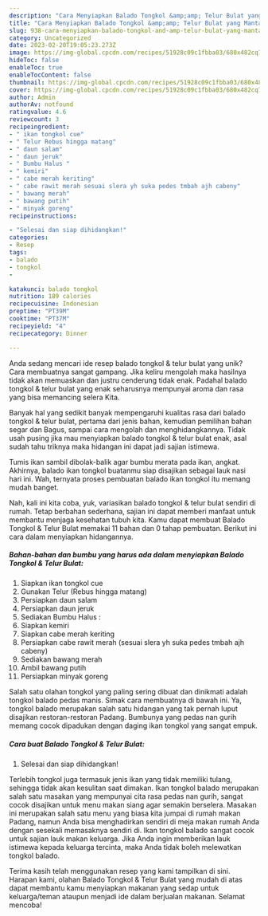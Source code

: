 ```yaml
---
description: "Cara Menyiapkan Balado Tongkol &amp;amp; Telur Bulat yang Mantap"
title: "Cara Menyiapkan Balado Tongkol &amp;amp; Telur Bulat yang Mantap"
slug: 938-cara-menyiapkan-balado-tongkol-and-amp-telur-bulat-yang-mantap
category: Uncategorized
date: 2023-02-20T19:05:23.273Z
image: https://img-global.cpcdn.com/recipes/51928c09c1fbba03/680x482cq70/balado-tongkol-telur-bulat-foto-resep-utama.jpg
hideToc: false
enableToc: true
enableTocContent: false
thumbnail: https://img-global.cpcdn.com/recipes/51928c09c1fbba03/680x482cq70/balado-tongkol-telur-bulat-foto-resep-utama.jpg
cover: https://img-global.cpcdn.com/recipes/51928c09c1fbba03/680x482cq70/balado-tongkol-telur-bulat-foto-resep-utama.jpg
author: Admin
authorAv: notfound
ratingvalue: 4.6
reviewcount: 3
recipeingredient:
- " ikan tongkol cue"
- " Telur Rebus hingga matang"
- " daun salam"
- " daun jeruk"
- " Bumbu Halus "
- " kemiri"
- " cabe merah keriting"
- " cabe rawit merah sesuai slera yh suka pedes tmbah ajh cabeny"
- " bawang merah"
- " bawang putih"
- " minyak goreng"
recipeinstructions:

- "Selesai dan siap dihidangkan!"
categories:
- Resep
tags:
- balado
- tongkol
- 

katakunci: balado tongkol  
nutrition: 189 calories
recipecuisine: Indonesian
preptime: "PT39M"
cooktime: "PT37M"
recipeyield: "4"
recipecategory: Dinner

---
```





Anda sedang mencari ide resep balado tongkol &amp; telur bulat yang unik? Cara membuatnya sangat gampang. Jika keliru mengolah maka hasilnya tidak akan memuaskan dan justru cenderung tidak enak. Padahal balado tongkol &amp; telur bulat yang enak seharusnya mempunyai aroma dan rasa yang bisa memancing selera Kita.





Banyak hal yang sedikit banyak mempengaruhi kualitas rasa dari balado tongkol &amp; telur bulat, pertama dari jenis bahan, kemudian pemilihan bahan segar dan Bagus, sampai cara mengolah dan menghidangkannya. Tidak usah pusing jika mau menyiapkan balado tongkol &amp; telur bulat enak,      asal sudah tahu triknya maka hidangan ini dapat jadi sajian istimewa.














Tumis ikan sambil dibolak-balik agar bumbu merata pada ikan, angkat. Akhirnya, balado ikan tongkol buatanmu siap disajikan sebagai lauk nasi hari ini. Wah, ternyata proses pembuatan balado ikan tongkol itu memang mudah banget.






Nah, kali ini kita coba, yuk, variasikan balado tongkol &amp; telur bulat sendiri di rumah. Tetap berbahan sederhana, sajian ini dapat memberi manfaat untuk membantu menjaga kesehatan tubuh kita. Kamu dapat membuat Balado Tongkol &amp; Telur Bulat memakai 11 bahan dan 0 tahap pembuatan. Berikut ini cara dalam menyiapkan hidangannya.

<!--inarticleads1-->

##### Bahan-bahan dan bumbu yang harus ada dalam menyiapkan Balado Tongkol &amp; Telur Bulat:

1. Siapkan  ikan tongkol cue
1. Gunakan  Telur (Rebus hingga matang)
1. Persiapkan  daun salam
1. Persiapkan  daun jeruk
1. Sediakan  Bumbu Halus :
1. Siapkan  kemiri
1. Siapkan  cabe merah keriting
1. Persiapkan  cabe rawit merah (sesuai slera yh suka pedes tmbah ajh cabeny)
1. Sediakan  bawang merah
1. Ambil  bawang putih
1. Persiapkan  minyak goreng


Salah satu olahan tongkol yang paling sering dibuat dan dinikmati adalah tongkol balado pedas manis. Simak cara membuatnya di bawah ini. Ya, tongkol balado merupakan salah satu hidangan yang tak pernah luput disajikan restoran-restoran Padang. Bumbunya yang pedas nan gurih memang cocok dipadukan dengan daging ikan tongkol yang sangat empuk. 

<!--inarticleads2-->

##### Cara buat Balado Tongkol &amp; Telur Bulat:


1. Selesai dan siap dihidangkan!

Terlebih tongkol juga termasuk jenis ikan yang tidak memiliki tulang, sehingga tidak akan kesulitan saat dimakan. Ikan tongkol balado merupakan salah satu masakan yang mempunyai cita rasa pedas nan gurih, sangat cocok disajikan untuk menu makan siang agar semakin berselera. Masakan ini merupakan salah satu menu yang biasa kita jumpai di rumah makan Padang, namun Anda bisa menghadirkan sendiri di meja makan rumah Anda dengan sesekali memasaknya sendiri di. Ikan tongkol balado sangat cocok untuk sajian lauk makan keluarga. Jika Anda ingin memberikan lauk istimewa kepada keluarga tercinta, maka Anda tidak boleh melewatkan tongkol balado. 

Terima kasih telah menggunakan resep yang kami tampilkan di sini. Harapan kami, olahan Balado Tongkol &amp; Telur Bulat yang mudah di atas dapat membantu kamu menyiapkan makanan yang sedap untuk keluarga/teman ataupun menjadi ide dalam berjualan makanan. Selamat mencoba!
